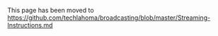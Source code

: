This page has been moved to https://github.com/techlahoma/broadcasting/blob/master/Streaming-Instructions.md